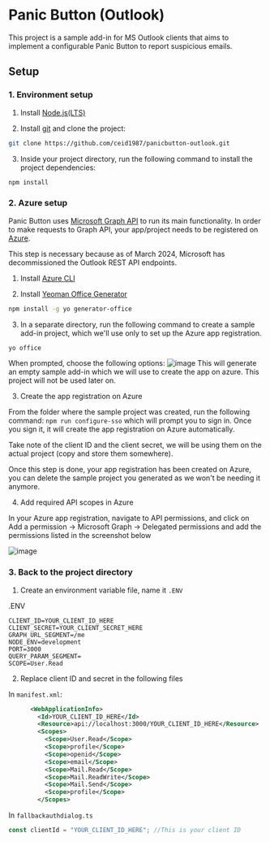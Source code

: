 
# Panic Button (Outlook)

This project is a sample add-in for MS Outlook clients that aims to implement a configurable Panic Button to report suspicious emails. 

## Setup

### 1. Environment setup
1. Install [Node.js(LTS)](https://nodejs.org/en/download)

2. Install [git](https://git-scm.com/downloads) and clone the project:

```bash
git clone https://github.com/ceid1987/panicbutton-outlook.git
```
3. Inside your project directory, run the following command to install the project dependencies:

```bash
npm install
```

### 2. Azure setup

Panic Button uses [Microsoft Graph API](https://learn.microsoft.com/en-us/graph/use-the-api) to run its main functionality. In order to make requests to Graph API, your app/project needs to be registered on [Azure](https://portal.azure.com/).

This step is necessary because as of March 2024, Microsoft has decommissioned the Outlook REST API endpoints.

1. Install [Azure CLI](https://learn.microsoft.com/en-us/cli/azure/install-azure-cli)

2. Install [Yeoman Office Generator](https://github.com/OfficeDev/generator-office)

```bash
npm install -g yo generator-office
```
3. In a separate directory, run the following command to create a sample add-in project, which we'll use only to set up the Azure app registration.

```bash
yo office
```
When prompted, choose the following options:
![image](https://github.com/user-attachments/assets/4a188eff-6b00-490c-9d7b-bde9299cb626)
This will generate an empty sample add-in which we will use to create the app on
azure. This project will not be used later on.

3. Create the app registration on Azure

From the folder where the sample project was created, run the following command: `npm run configure-sso` which will prompt you to sign in. 
Once you sign it, it will create the app registration on Azure automatically. 

Take note of the client ID and the client secret, we will be using them on the
actual project (copy and store them somewhere).

Once this step is done, your app registration has been created on Azure, you can
delete the sample project you generated as we won't be needing it anymore.

4. Add required API scopes in Azure

In your Azure app registration, navigate to API permissions, and click on Add a
permission -> Microsoft Graph -> Delegated permissions and add the
permissions listed in the screenshot below

![image](https://github.com/user-attachments/assets/4ac9e63c-ae44-4d7f-beea-641f584165c1)

### 3. Back to the project directory

1. Create an environment variable file, name it `.ENV`

.ENV
```
CLIENT_ID=YOUR_CLIENT_ID_HERE
CLIENT_SECRET=YOUR_CLIENT_SECRET_HERE
GRAPH_URL_SEGMENT=/me
NODE_ENV=development
PORT=3000
QUERY_PARAM_SEGMENT=
SCOPE=User.Read 
```

2. Replace client ID and secret in the following files

In `manifest.xml`:
```xml
      <WebApplicationInfo>
        <Id>YOUR_CLIENT_ID_HERE</Id>
        <Resource>api://localhost:3000/YOUR_CLIENT_ID_HERE</Resource>
        <Scopes>
          <Scope>User.Read</Scope>
          <Scope>profile</Scope>
          <Scope>openid</Scope>
          <Scope>email</Scope>
          <Scope>Mail.Read</Scope>
          <Scope>Mail.ReadWrite</Scope>
          <Scope>Mail.Send</Scope>
          <Scope>profile</Scope>
        </Scopes>
```

In `fallbackauthdialog.ts`
```typescript
const clientId = "YOUR_CLIENT_ID_HERE"; //This is your client ID
```




